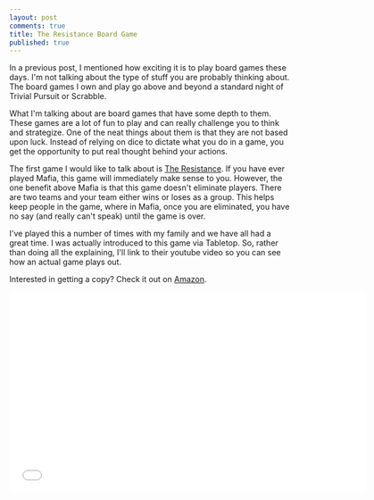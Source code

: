 ```yaml
---
layout: post
comments: true
title: The Resistance Board Game
published: true
---
```


In a previous post, I mentioned how exciting it is to play board games these days. I'm not talking about the type of stuff you are probably thinking about. The board games I own and play go above and beyond a standard night of Trivial Pursuit or Scrabble.

What I'm talking about are board games that have some depth to them. These games are a lot of fun to play and can really challenge you to think and strategize. One of the neat things about them is that they are not based upon luck. Instead of relying on dice to dictate what you do in a game, you get the opportunity to put real thought behind your actions.

<!--more-->

The first game I would like to talk about is [The Resistance][wiki]. If you have ever played Mafia, this game will immediately make sense to you. However, the one benefit above Mafia is that this game doesn't eliminate players. There are two teams and your team either wins or loses as a group. This helps keep people in the game, where in Mafia, once you are eliminated, you have no say (and really can't speak) until the game is over.

I've played this a number of times with my family and we have all had a great time. I was actually introduced to this game via Tabletop. So, rather than doing all the explaining, I'll link to their youtube video so you can see how an actual game plays out.

Interested in getting a copy? Check it out on [Amazon][amzn].

<iframe width="640" height="360" src="//www.youtube.com/embed/g_QRczGzXqw?rel=0" frameborder="0" allowfullscreen></iframe>

[wiki]: http://en.wikipedia.org/wiki/The_Resistance_(game)
[amzn]: http://www.amazon.com/gp/product/B008A2BA8G/ref=as_li_qf_sp_asin_tl?ie=UTF8&camp=1789&creative=9325&creativeASIN=B008A2BA8G&linkCode=as2&tag=nickpadleycom-20